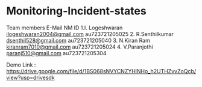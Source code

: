 # Monitoring-Incident-states
Team members                E-Mail                             NM ID
1.I. Logeshwaran     ilogeshwaran2004@gmail.com          au723721205025
2. R.Senthilkumar    dsenthil528@gmail.com               au723721205040
3. N.Kiran Ram       kiranram7010@gmail.com              au723721205024
4. V.Paranjothi      paranj510@gmail.com                 au723721205304

Demo Link : https://drive.google.com/file/d/1BS068sNVYCNZYHlNHo_h2UTHZvvZoQcb/view?usp=drivesdk
